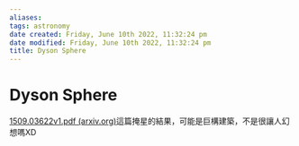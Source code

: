 ```yaml
---
aliases: 
tags: astronomy 
date created: Friday, June 10th 2022, 11:32:24 pm
date modified: Friday, June 10th 2022, 11:32:24 pm
title: Dyson Sphere
---
```


# Dyson Sphere

[1509.03622v1.pdf (arxiv.org)](https://arxiv.org/pdf/1509.03622v1.pdf)這篇掩星的結果，可能是巨構建築，不是很讓人幻想嗎XD
